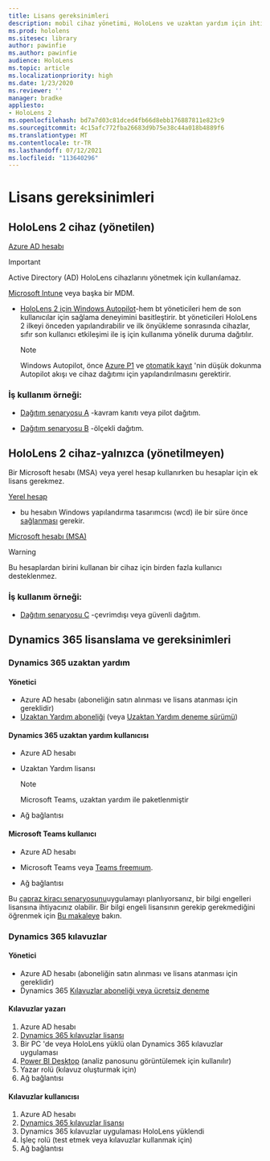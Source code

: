 ```yaml
---
title: Lisans gereksinimleri
description: mobil cihaz yönetimi, HoloLens ve uzaktan yardım için ihtiyacınız olan tüm lisans gereksinimleri ve yönergeleriyle güncel tutun.
ms.prod: hololens
ms.sitesec: library
author: pawinfie
ms.author: pawinfie
audience: HoloLens
ms.topic: article
ms.localizationpriority: high
ms.date: 1/23/2020
ms.reviewer: ''
manager: bradke
appliesto:
- HoloLens 2
ms.openlocfilehash: bd7a7d03c81dced4fb66d8ebb176887811e823c9
ms.sourcegitcommit: 4c15afc772fba26683d9b75e38c44a018b4889f6
ms.translationtype: MT
ms.contentlocale: tr-TR
ms.lasthandoff: 07/12/2021
ms.locfileid: "113640296"
---
```

# <a name="license-requirements"></a>Lisans gereksinimleri

## <a name="hololens-2-device-managed"></a>HoloLens 2 cihaz (yönetilen)

[Azure AD hesabı](/azure/active-directory/)

> [!IMPORTANT]
> Active Directory (AD) HoloLens cihazlarını yönetmek için kullanılamaz.

[Microsoft Intune](/mem/intune/fundamentals/what-is-intune) veya başka bir MDM.
- [HoloLens 2 için Windows Autopilot](hololens2-autopilot.md)-hem bt yöneticileri hem de son kullanıcılar için sağlama deneyimini basitleştirir. bt yöneticileri HoloLens 2 ilkeyi önceden yapılandırabilir ve ilk önyükleme sonrasında cihazlar, sıfır son kullanıcı etkileşimi ile iş için kullanıma yönelik duruma dağıtılır. 

  > [!NOTE]
  > Windows Autopilot, önce [Azure P1](/azure/active-directory/fundamentals/active-directory-whatis) ve [otomatik kayıt](/mem/intune/enrollment/windows-enroll#enable-windows-10-automatic-enrollment) 'nin düşük dokunma Autopilot akışı ve cihaz dağıtımı için yapılandırılmasını gerektirir. 

### <a name="business-use-case"></a>İş kullanım örneği: 

- [Dağıtım senaryosu A](hololens-requirements.md#scenario-a-deploy-to-cloud-connected-devices) -kavram kanıtı veya pilot dağıtım.

- [Dağıtım senaryosu B](hololens-requirements.md#scenario-b-deploy-inside-your-organizations-network) -ölçekli dağıtım.

## <a name="hololens-2-device-only-non-managed"></a>HoloLens 2 cihaz-yalnızca (yönetilmeyen)

Bir Microsoft hesabı (MSA) veya yerel hesap kullanırken bu hesaplar için ek lisans gerekmez.

[Yerel hesap](/windows/security/identity-protection/access-control/local-accounts)

- bu hesabın Windows yapılandırma tasarımcısı (wcd) ile bir süre önce [sağlanması](hololens-provisioning.md#provisioning-package-hololens-wizard) gerekir.

[Microsoft hesabı (MSA)](/windows/security/identity-protection/access-control/microsoft-accounts)

> [!WARNING]
> Bu hesaplardan birini kullanan bir cihaz için birden fazla kullanıcı desteklenmez.

### <a name="business-use-case"></a>İş kullanım örneği: 

- [Dağıtım senaryosu C](hololens-requirements.md#scenario-c-deploy-in-secure-offline-environment) -çevrimdışı veya güvenli dağıtım.
 
## <a name="dynamics-365-licensing-and-requirements"></a>Dynamics 365 lisanslama ve gereksinimleri

### <a name="dynamics-365-remote-assist"></a>Dynamics 365 uzaktan yardım 

#### <a name="admin"></a>Yönetici

- Azure AD hesabı (aboneliğin satın alınması ve lisans atanması için gereklidir)
- [Uzaktan Yardım aboneliği](/dynamics365/mixed-reality/remote-assist/buy-and-deploy-remote-assist) (veya [Uzaktan Yardım deneme sürümü](/dynamics365/mixed-reality/remote-assist/try-remote-assist))
    
#### <a name="dynamics-365-remote-assist-user"></a>Dynamics 365 uzaktan yardım kullanıcısı

- Azure AD hesabı

- Uzaktan Yardım lisansı 

  > [!NOTE]
  > Microsoft Teams, uzaktan yardım ile paketlenmiştir

- Ağ bağlantısı

#### <a name="microsoft-teams-user"></a>Microsoft Teams kullanıcı

- Azure AD hesabı

- Microsoft Teams veya [Teams freemıum](https://products.office.com/microsoft-teams/free).

- Ağ bağlantısı

Bu [çapraz kiracı senaryosunu](/dynamics365/mixed-reality/remote-assist/cross-tenant-overview#scenario-2-leasing-services-to-other-tenants)uygulamayı planlıyorsanız, bir bilgi engelleri lisansına ihtiyacınız olabilir. Bir bilgi engeli lisansının gerekip gerekmediğini öğrenmek için [Bu makaleye](/dynamics365/mixed-reality/remote-assist/cross-tenant-licensing-implementation#step-1-determine-if-information-barriers-are-necessary) bakın.

### <a name="dynamics-365-guides"></a>Dynamics 365 kılavuzlar 

#### <a name="admin"></a>Yönetici

- Azure AD hesabı (aboneliğin satın alınması ve lisans atanması için gereklidir)
- Dynamics 365 [Kılavuzlar aboneliği veya ücretsiz deneme](/dynamics365/mixed-reality/guides/setup-step-one)

#### <a name="guides-author"></a>Kılavuzlar yazarı

1. Azure AD hesabı
1. [Dynamics 365 kılavuzlar lisansı](/dynamics365/mixed-reality/guides/requirements)
1. Bir PC 'de veya HoloLens yüklü olan Dynamics 365 kılavuzlar uygulaması
1. [Power BI Desktop](https://powerbi.microsoft.com/desktop/) (analiz panosunu görüntülemek için kullanılır)
1. Yazar rolü (kılavuz oluşturmak için)
1. Ağ bağlantısı

#### <a name="guides-user"></a>Kılavuzlar kullanıcısı

1. Azure AD hesabı
1. [Dynamics 365 kılavuzlar lisansı](/dynamics365/mixed-reality/guides/requirements)
1. Dynamics 365 kılavuzlar uygulaması HoloLens yüklendi
1. İşleç rolü (test etmek veya kılavuzlar kullanmak için)
1. Ağ bağlantısı
